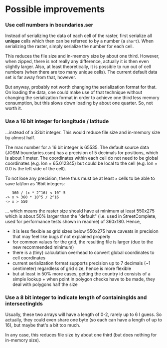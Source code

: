 # Possible improvements

### Use cell numbers in boundaries.ser

Instead of serializing the data of each cell of the raster, first serialize all **unique** cells which then can be referred to by a number  (a `short`). 
When serializing the raster, simply serialize the number for each cell.

This reduces the file size and in-memory size by about one third. However, when zipped, there is not really any difference, actually it is then even slightly larger. 
Also, at least theoretically, it is possible to run out of cell numbers (when there are too many unique cells). The current default data set is far away from that, however.

But anyway, probably not worth changing the serialization format for that.
On loading the data, one could make use of that technique without changing the serialization format in order to achieve one third less memory consumption, but this slows down loading by about one quarter. So, not worth it.

### Use a 16 bit integer for longitude / latitude

...instead of a 32bit integer. This would reduce file size and in-memory size by almost half.

The max number for a 16 bit integer is 65535.
The default source data (JOSM boundaries.osm) has a precision of 5 decimals for positions, which is about 1 meter. 
The coordinates within each cell do not need to be global coordinates (e.g. lon = 65.012345) but could be local to the cell (e.g. lon = 0.0 is the left side of the cell).

To not lose any precision, there thus must be at least `x` cells to be able to save lat/lon as 16bit integers:
```
   360 / (x * 2^16) < 10^-5
-> x > 360 * 10^5 / 2^16
-> x > 550
```
... which means the raster size should have at minimum at least 550x275 which is about 50% larger than the "default" (i.e. used in StreetComplete, used for performance tests shown in readme) of 360x180.
Hence, 
- it is less flexible as grid sizes below 550x275 have caveats in precision that may feel like bugs if not explained properly
- for common values for the grid, the resulting file is larger (due to the new recommended minimum)
- there is a (tiny) calculation overhead to convert global coordinates to cell coordinates
- current serialization format supports precision up to 7 decimals (~1 centimeter) regardless of grid size, hence is more flexible
- but at least in 50% more cases, getting the country id consists of a simple lookup + when point in polygon checks have to be made, they deal with polygons half the size

### Use a 8 bit integer to indicate length of containingIds and intersectingIds

Usually, these two arrays will have a length of 0-2, rarely up to 6 I guess. 
So actually, they could even share one byte (so each can have a length of up to 16), but maybe 
that's a bit too much.

In any case, this reduces file size by about one third (but does nothing for in-memory size).